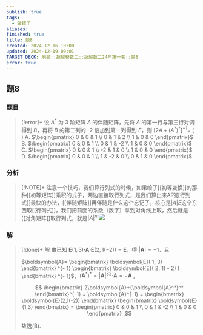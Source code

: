 ```yaml
---
publish: true
tags:
  - 做错了
aliases: 
finished: true
title: 题8
created: 2024-12-16 10:00
updated: 2024-12-19 09:01
TARGET DECK: 刷题::超越卷数二::超越数二24年第一套::题8
error: true
---
```

## 题8
### 题目
> [!error]+
> 设 $A^*$ 为 3 阶矩阵 $A$ 的伴随矩阵，先将 $A$ 的第一行与第三行对调得到 $B$，再将 $B$ 的第二列的 -2 倍加到第一列得到 $E$，则 $[2A + (A^*)^*]^{-1} =$ ( )
> A. $\begin{pmatrix} 0 & 0 & 1 \\ 0 & 1 & 2 \\ 1 & 0 & 0 \end{pmatrix}$
> B. $\begin{pmatrix} 0 & 0 & 1 \\ 0 & 1 & -2 \\ 1 & 0 & 0 \end{pmatrix}$
> C. $\begin{pmatrix} 0 & 0 & 1 \\ -2 & 1 & 0 \\ 1 & 0 & 0 \end{pmatrix}$
> D. $\begin{pmatrix} 0 & 0 & 1 \\ 1 & -2 & 0 \\ 0 & 1 & 0 \end{pmatrix}$
### 分析
> [!NOTE]+
> 注意一个技巧，我们算行列式的时候，如果给了[[初等变换]]的那种[[初等矩阵]]乘积的式子，两边直接取行列式，是我们算出来A的[[行列式]]最快的办法，[[伴随矩阵]]再伴随是什么这个忘记了，核心是$|A|E$这个东西取[[行列式]]，我们把前面的系数（数字）拿到对角线上取，然后就是[[对角矩阵]]取行列式，就是$|A|^{n}$
> ![](https://img.hwenyi.tech/202412191701743.webp)
### 解
> [!done]+
> 解 由已知 $\boldsymbol{E}(1,3)\boldsymbol{\cdot}\boldsymbol{A}\boldsymbol{\cdot}\boldsymbol{E}(2,1(-2))=\boldsymbol{E}$，得 $|\boldsymbol{A}|=-1$，且
> 
> $\boldsymbol{A}= \begin{bmatrix} \boldsymbol{E}( 1, 3) \end{bmatrix} ^{- 1} \begin{bmatrix} \boldsymbol{E}( 2, 1( - 2) ) \end{bmatrix} ^{- 1}$，$(\boldsymbol{A}^{*})^{* }= |\boldsymbol{A}|^{32}\boldsymbol{\cdot}\boldsymbol{A}= -\boldsymbol{A}$ ,
> 
> $$ \begin{bmatrix} 2\boldsymbol{A}+(\boldsymbol{A}^*)^* \end{bmatrix}^{-1} = \boldsymbol{A}^{-1} = \begin{bmatrix} \boldsymbol{E}(2,1(-2)) \end{bmatrix} \begin{bmatrix} \boldsymbol{E}(1,3) \end{bmatrix} = \begin{pmatrix} 0 & 0 & 1 \\ 0 & 1 & -2 \\ 1 & 0 & 0 \end{pmatrix} ,$$
> 
> 故选(B).